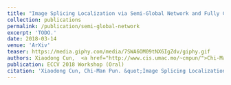 ```yaml
---
title: "Image Splicing Localization via Semi-Global Network and Fully Connected Conditional Random Fields"
collection: publications
permalink: /publication/semi-global-network
excerpt: 'TODO.'
date: 2018-03-14
venue: 'ArXiv'
teaser: https://media.giphy.com/media/7SWA6OM09tNX6IgZdv/giphy.gif
authors: Xiaodong Cun,  <a href="http://www.cis.umac.mo/~cmpun/">Chi-Man Pun</a>
publication: ECCV 2018 Workshop (Oral)
citation: 'Xiaodong Cun, Chi-Man Pun. &quot;Image Splicing Localization via Semi-Global Network and Fully Connected Conditional Random Fields&quot; <i>, (submitted to ECCV2018)</i>.'
---
```


<!-- This paper is about the number 3. The number 4 is left for future work. -->

<!-- [Download paper here](http://academicpages.github.io/files/paper3.pdf) -->

